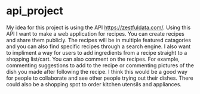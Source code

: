 # api_project
My idea for this project is using the API https://zestfuldata.com/.
Using this API I want to make a web application for recipes. You can create recipes and share them publicly.
The recipes will be in multiple featured catagories and you can also find specific recipes through a search engine.
I also want to impliment a way for users to add ingredients from a recipe straight to a shopping list/cart.
You can also comment on the recipes. For example, commenting suggestions to add to the recipe or commenting pictures of the dish you made after following the recipe. I think this would be a good way for people to collaborate and see other people trying out their dishes.
There could also be a shopping spot to order kitchen utensils and appliances.

